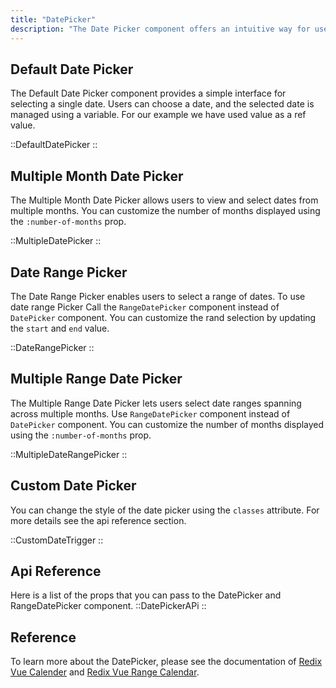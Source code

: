 ```yaml
---
title: "DatePicker"
description: "The Date Picker component offers an intuitive way for users to select dates from a calendar. With this component, users can easily navigate through months and years to pick specific dates. The Date Picker supports a range of customization options, allowing developers to control date formats, highlight specific dates, set minimum and maximum selectable dates, and more."
---
```


## Default Date Picker

The Default Date Picker component provides a simple interface for selecting a single date. Users can choose a date, and the selected date is managed using a variable. For our example we have used value as a ref value.

::DefaultDatePicker
::

## Multiple Month Date Picker

The Multiple Month Date Picker allows users to view and select dates from multiple months. You can customize the number of months displayed using the `:number-of-months` prop.

::MultipleDatePicker
::

## Date Range Picker

The Date Range Picker enables users to select a range of dates. To use date range Picker Call the `RangeDatePicker` component instead of `DatePicker` component. You can customize the rand selection by updating the `start` and `end` value.

::DateRangePicker
::

## Multiple Range Date Picker

The Multiple Range Date Picker lets users select date ranges spanning across multiple months. Use `RangeDatePicker` component instead of `DatePicker` component. You can customize the number of months displayed using the `:number-of-months` prop.

::MultipleDateRangePicker
::

## Custom Date Picker

You can change the style of the date picker using the `classes` attribute. For more details see the api reference section.

::CustomDateTrigger
::

## Api Reference

Here is a list of the props that you can pass to the DatePicker and RangeDatePicker component.
::DatePickerAPi
::

## Reference

To learn more about the DatePicker, please see the documentation of [Redix Vue Calender](https://www.radix-vue.com/components/calendar) and [Redix Vue Range Calendar](https://www.radix-vue.com/components/range-calendar).
